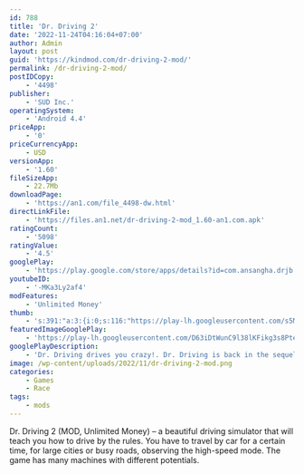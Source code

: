 ```yaml
---
id: 788
title: 'Dr. Driving 2'
date: '2022-11-24T04:16:04+07:00'
author: Admin
layout: post
guid: 'https://kindmod.com/dr-driving-2-mod/'
permalink: /dr-driving-2-mod/
postIDCopy:
    - '4498'
publisher:
    - 'SUD Inc.'
operatingSystem:
    - 'Android 4.4'
priceApp:
    - '0'
priceCurrencyApp:
    - USD
versionApp:
    - '1.60'
fileSizeApp:
    - 22.7Mb
downloadPage:
    - 'https://an1.com/file_4498-dw.html'
directLinkFile:
    - 'https://files.an1.net/dr-driving-2-mod_1.60-an1.com.apk'
ratingCount:
    - '5098'
ratingValue:
    - '4.5'
googlePlay:
    - 'https://play.google.com/store/apps/details?id=com.ansangha.drjb'
youtubeID:
    - '-MKa3Ly2af4'
modFeatures:
    - 'Unlimited Money'
thumb:
    - 's:391:"a:3:{i:0;s:116:"https://play-lh.googleusercontent.com/s5MuyTIiQ6dYx3RwrLsBxcwjYFjZCwFZZNNaw0ckEFUs4S7Slw3hE8ea3EQHWB56kFGB=w526-h296";i:1;s:115:"https://play-lh.googleusercontent.com/_s05SYHGI6aPU5kC_FWhULX50Sh6_kwuzloz-2U2f12o2cod5IvyKhyNnxgPCUahwn0=w526-h296";i:2;s:115:"https://play-lh.googleusercontent.com/MGzhN-x-h8F5xIijnRr95StjPyMgjXDpRkvt28V9P8KAYQNx7Nfdgyh6FtrLglR0awQ=w526-h296";}";'
featuredImageGooglePlay:
    - 'https://play-lh.googleusercontent.com/D63iDtWunC9l38lKFikg3s8Ptec_gert0ARMQxu1azBz_SmSJ2XOOPUT7nGMpsmN48jn'
googlePlayDescription:
    - 'Dr. Driving drives you crazy!. Dr. Driving is back in the sequel to the biggest mobile driving simulation game of all time!. Dr. Driving 2 starts a new era of driving simulation gameplay with super stunning graphics, challenging multi-stage levels and real-time online multiplayer.'
image: /wp-content/uploads/2022/11/dr-driving-2-mod.png
categories:
    - Games
    - Race
tags:
    - mods
---
```


Dr. Driving 2 (MOD, Unlimited Money) – a beautiful driving simulator that will teach you how to drive by the rules. You have to travel by car for a certain time, for large cities or busy roads, observing the high-speed mode. The game has many machines with different potentials.